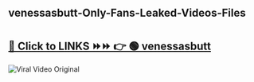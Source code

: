 
 ## venessasbutt-Only-Fans-Leaked-Videos-Files

# <h2><a href="https://mediaupload.pro?venessasbutt">🔗 Click to LINKS ⏩⏩ 👉 🟢 venessasbutt </a></h2>

<a href="https://mediaupload.pro?venessasbutt" rel="nofollow" data-target="animated-image.originalLink"><img src="https://i.ibb.co.com/xMMVF88/686577567.gif" alt="Viral Video Original" style="max-width: 100%; display: inline-block;" data-target="animated-image.originalImage"></a>